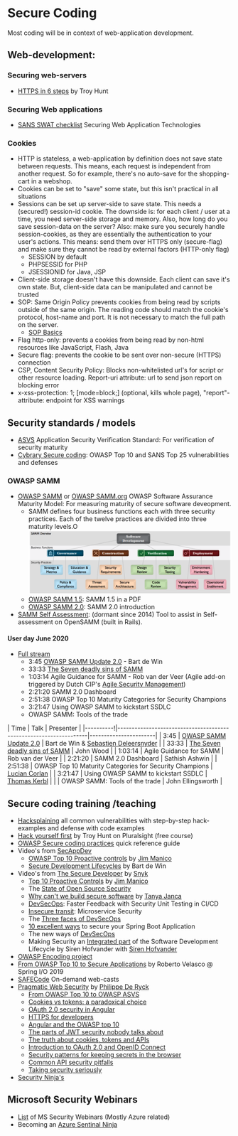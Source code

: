 # Secure Coding

Most coding will be in context of web-application development.

## Web-development:

### Securing web-servers
* [HTTPS in 6 steps](https://www.troyhunt.com/the-6-step-happy-path-to-https/) by Troy Hunt

### Securing Web applications
* [SANS SWAT checklist](https://www.sans.org/security-resources/posters/secure-devops-practices/175/download) Securing Web Application Technologies

### Cookies
* HTTP is stateless, a web-application by definition does not save state between requests. This means, each request is
independent from another request. So for example, there's no auto-save for the shopping-cart in a webshop.
* Cookies can be set to "save" some state, but this isn't practical in all situations
* Sessions can be set up server-side to save state. This needs a (secured!) session-id cookie. The downside is: for each 
  client / user at a time, you need server-side storage and memory. Also, how long do you save session-data on the server? 
  Also: make sure you securely handle session-cookies, as they are essentially the authentication to your user's actions.
  This means: send them over HTTPS only (secure-flag) and make sure they cannot be read by external factors (HTTP-only flag)
  * SESSION by default
  * PHPSESSID for PHP
  * JSESSIONID for Java, JSP
* Client-side storage doesn't have this downside. Each client can save it's own state. But, client-side data can be manipulated 
  and cannot be trusted
* SOP: Same Origin Policy prevents cookies from being read by scripts outside of the same origin. The reading code should match
  the cookie's protocol, host-name and port. It is not necessary to match the full path on the server.
  * [SOP Basics](https://www.gracefulsecurity.com/same-origin-policy-basics-and-cross-site-request-forgery/)
* Flag http-only: prevents a cookies from being read by non-html resources like JavaScript, Flash, Java
* Secure flag: prevents the cookie to be sent over non-secure (HTTPS) connection
* CSP, Content Security Policy: Blocks non-whitelisted url's for script or other resource loading. Report-uri attribute: url to send json report on blocking error
* x-xss-protection: 1; [mode=block;] (optional, kills whole page), "report"-attribute: endpoint for XSS warnings

## Security standards / models

* [ASVS](https://github.com/OWASP/ASVS/tree/master/4.0/en) Application Security Verification Standard: For verification of security maturity
* [Cybrary Secure coding](https://www.cybrary.it/course/secure-coding/): OWASP Top 10 and SANS Top 25 vulnerabilities and defenses

### OWASP SAMM
* [OWASP SAMM](https://owasp.org/www-project-samm/) or [OWASP SAMM.org](https://www.owaspsamm.org) OWASP Software Assurance Maturity Model: For measuring maturity of secure software deveopment.
  * SAMM defines four business functions each with three security practices. Each of the twelve practices are divided into three maturity levels.O
  ![](SAMM.png)
  * [OWASP SAMM 1.5](https://owaspsamm.org/v1-5/downloads/): SAMM 1.5 in a PDF 
  * [OWASP SAMM 2.0](https://owaspsamm.org/model/): SAMM 2.0  introduction 
* [SAMM Self Assessment](https://github.com/AsteriskLabs/ssa): (dormant since 2014) Tool to assist in Self-assessment on OpenSAMM (built in Rails).

#### User day June 2020
* [Full stream](https://youtu.be/BpNbWZg_pKY)
  * 3:45 [OWASP SAMM Update 2.0](https://youtu.be/5B-methdLO8) - Bart de Win
  * 33:33 [The Seven deadly sins of SAMM](https://youtu.be/yz-JbdI48NU)
  * 1:03:14 Agile Guidance for SAMM - Rob van der Veer (Agile add-on triggered by Dutch CIP's [Agile Security Management](https://www.cip-overheid.nl/media/1358/20191010_agile_security_management_v101.pdf))
  * 2:21:20 SAMM 2.0 Dashboard
  * 2:51:38 OWASP Top 10 Maturity Categories for Security Champions
  * 3:21:47  Using OWASP SAMM to kickstart SSDLC
  * OWASP SAMM: Tools of the trade

| Time      | Talk                                                              | Presenter             |
|----------!|-------------------------------------------------------------------|-----------------------|
| 3:45      | [OWASP SAMM Update 2.0](https://youtu.be/5B-methdLO8)             | Bart de Win & [Sebastien Deleersnyder](https://www.twitter.com/sebadele) |
| 33:33     | [The Seven deadly sins of SAMM](https://youtu.be/yz-JbdI48NU)     | John Wood             |
| 1:03:14   | Agile Guidance for SAMM                                           | Rob van der Veer      |
| 2:21:20   | SAMM 2.0 Dashboard                                                | Sathish Ashwin        |
| 2:51:38   | OWASP Top 10 Maturity Categories for Security Champions           | [Lucian Corlan](https://www.twitter.com/securitystack)    |
| 3:21:47   | Using OWASP SAMM to kickstart SSDLC                               | [Thomas Kerbl](https://www.twitter.com/dementophobia)     |
|           | OWASP SAMM: Tools of the trade                                    | John Ellingsworth     |


## Secure coding training  /teaching
* [Hacksplaining](https://www.hacksplaining.com/) all common vulnerabilities with step-by-step hack-examples and defense with code examples
* [Hack yourself first](https://www.pluralsight.com/courses/hack-yourself-first) by Troy Hunt on Pluralsight (free course)
* [OWASP Secure coding practices](https://www.owasp.org/index.php/OWASP_Secure_Coding_Practices_-_Quick_Reference_Guide)  quick reference guide
* Video's from [SecAppDev](https://www.youtube.com/channel/UCSii2fuiLLlGqaR6sR_y0rA/videos)
  * [OWASP Top 10 Proactive controls](https://www.youtube.com/watch?v=-tF-ZkzdThI) by [Jim Manico](https://twitter.com/manicode)
  * [Secure Development Lifecycles](https://www.youtube.com/watch?v=L-gL1YQUrwg) by Bart de Win
* Video's from [The Secure Developer](https://www.youtube.com/channel/UCFf01c7VwZZWCRJwmcn5_DQ/videos) by [Snyk](https://snyk.io/)
  * [Top 10 Proactive Controls](https://www.youtube.com/watch?v=ldXe8f5yVq8) by [Jim Manico](https://twitter.com/manicode)
  * The [State of Open Source Security](https://www.youtube.com/watch?v=rGpmVVTrCLc)
  * [Why can't we build secure software](https://www.youtube.com/watch?v=Uep-z8vaXGk) by [Tanya Janca](https://twitter.com/shehackspurple)
  * [DevSecOps](https://www.youtube.com/watch?v=Wx7dsbEReiE): Faster Feedback with Security Unit Testing in CI/CD
  * [Insecure transit](https://www.youtube.com/watch?v=wtspLMAPCYQ): Microservice Security
  * The [Three faces of DevSecOps](https://www.youtube.com/watch?v=9VDvXjpZcVk)
  * [10 excellent ways](https://www.youtube.com/watch?v=KsG7AZqXL9M) to secure your Spring Boot Application
  * The new ways of [DevSecOps](https://www.youtube.com/watch?v=XByV6SBdpYA)
  * Making Security an [Integrated part](https://www.youtube.com/watch?v=GFd4RWVfhsM) of the Software Development Lifecycle by Siren Hofvander with [Siren Hofvander](https://twitter.com/securitypony)
* [OWASP Encoding project](https://www.owasp.org/index.php/Category:OWASP_Encoding_Project)
* [From OWASP Top 10 to Secure Applications](https://www.youtube.com/watch?v=nUUxLuio6rs) by Roberto Velasco @ Spring I/O 2019
* [SAFECode](https://safecode.org/training/) On-demand web-casts
* [Pragmatic Web Security](https://pragmaticwebsecurity.com/index.html#courses) by [Philippe De Ryck](https://twitter.com/philippederyck)
  * [From OWASP Top 10 to OWASP ASVS](https://pragmaticwebsecurity.com/talks/owaspasvs.html)
  * [Cookies vs tokens: a paradoxical choice](https://pragmaticwebsecurity.com/talks/cookiesvstokens.html)
  * [OAuth 2.0 security in Angular](https://pragmaticwebsecurity.com/talks/passwordspixiedust.html)
  * [HTTPS for developers](https://pragmaticwebsecurity.com/talks/httpsfordevelopers.html)
  * [Angular and the OWASP top 10](https://pragmaticwebsecurity.com/talks/angularowasptop10)
  * [The parts of JWT security nobody talks about](https://pragmaticwebsecurity.com/talks/jwtsecurity.html)
  * [The truth about cookies, tokens and APIs](https://pragmaticwebsecurity.com/talks/truthcookiestokensapis.html)
  * [Introduction to OAuth 2.0 and OpenID Connect](https://pragmaticwebsecurity.com/talks/introductionoauth.html)
  * [Security patterns for keeping secrets in the browser](https://pragmaticwebsecurity.com/talks/browsersecrets.html)
  * [Common API security pitfalls](https://pragmaticwebsecurity.com/talks/commonapisecuritypitfalls)
  * [Taking security seriously](https://pragmaticwebsecurity.com/talks/takingsecurityseriously.html)
* [Security Ninja's](https://github.com/cniemira/security-ninjas)


## Microsoft Security Webinars
* [List](https://aka.ms/SecurityWebinars) of MS Security Webinars (Mostly Azure related)
* Becoming an [Azure Sentinal Ninja](https://techcommunity.microsoft.com/t5/azure-sentinel/become-an-azure-sentinel-ninja-the-complete-level-400-training/ba-p/1246310)